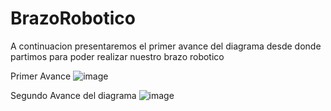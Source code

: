 # BrazoRobotico
A continuacion presentaremos el primer avance del diagrama desde donde partimos para poder realizar nuestro brazo robotico

Primer Avance 
![image](https://github.com/Santiagote/BrazoRobotico/assets/166523171/52676f3b-327e-49e3-92e2-d40b96a87cf0)

Segundo Avance del diagrama
![image](https://github.com/Santiagote/BrazoRobotico/assets/166523171/d49ee381-4966-4491-823d-7e8a3d5247a3)
